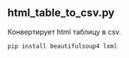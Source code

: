 ## html_table_to_csv.py

Конвертирует html таблицу в csv.

```bash
pip install beautifulsoup4 lxml

```